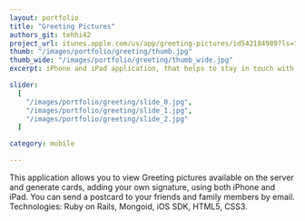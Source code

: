 ```yaml
---
layout: portfolio
title: "Greeting Pictures"
authors_git: tehhi42
project_url: itunes.apple.com/us/app/greeting-pictures/id542184989?ls=1&mt=8
thumb: "/images/portfolio/greeting/thumb.jpg"
thumb_wide: "/images/portfolio/greeting/thumb_wide.jpg"
excerpt: iPhone and iPad application, that helps to stay in touch with the friends and family using customizable postcards.

slider:
  [
    "/images/portfolio/greeting/slide_0.jpg",
    "/images/portfolio/greeting/slide_1.jpg",
    "/images/portfolio/greeting/slide_2.jpg"
  ]

category: mobile

---
```


This application allows you to view Greeting pictures available on the server and generate cards, adding your own signature, using both iPhone and iPad. You can send a postcard to your friends and family members by email. 
Technologies: Ruby on Rails, Mongoid, iOS SDK, HTML5, CSS3.
